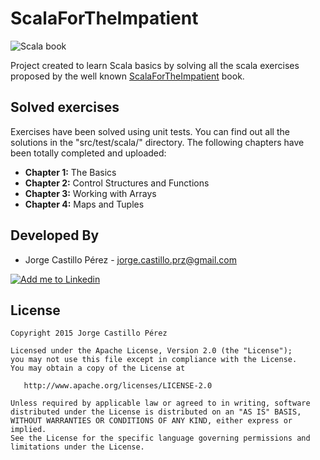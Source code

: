 ScalaForTheImpatient
====================

![Scala book](/art/scalabook.png)

Project created to learn Scala basics by solving all the scala exercises proposed by the well known [ScalaForTheImpatient](http://www.horstmann.com/scala/index.html) book.

Solved exercises
----------------
Exercises have been solved using unit tests. You can find out all the solutions in the "src/test/scala/" directory.
The following chapters have been totally completed and uploaded:

* **Chapter 1:** The Basics
* **Chapter 2:** Control Structures and Functions
* **Chapter 3:** Working with Arrays
* **Chapter 4:** Maps and Tuples

Developed By
------------
* Jorge Castillo Pérez - <jorge.castillo.prz@gmail.com>

<a href="https://www.linkedin.com/in/jorgecastilloprz">
  <img alt="Add me to Linkedin" src="https://github.com/JorgeCastilloPrz/EasyMVP/blob/master/art/linkedin.png" />
</a>

License
-------

    Copyright 2015 Jorge Castillo Pérez

    Licensed under the Apache License, Version 2.0 (the "License");
    you may not use this file except in compliance with the License.
    You may obtain a copy of the License at

       http://www.apache.org/licenses/LICENSE-2.0

    Unless required by applicable law or agreed to in writing, software
    distributed under the License is distributed on an "AS IS" BASIS,
    WITHOUT WARRANTIES OR CONDITIONS OF ANY KIND, either express or implied.
    See the License for the specific language governing permissions and
    limitations under the License.